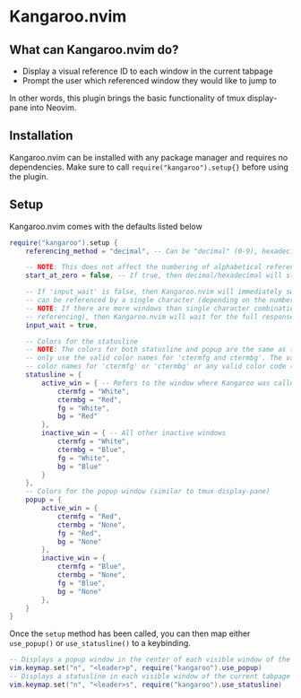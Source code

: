 # Kangaroo.nvim
## What can Kangaroo.nvim do?
- Display a visual reference ID to each window in the current tabpage
- Prompt the user which referenced window they would like to jump to

In other words, this plugin brings the basic functionality of tmux display-pane into Neovim.

## Installation
Kangaroo.nvim can be installed with any package manager and requires no dependencies. Make sure to call `require("kangaroo").setup{}` before using the plugin.

## Setup
Kangaroo.nvim comes with the defaults listed below
```Lua
require("kangaroo").setup { 
    referencing_method = "decimal", -- Can be "decimal" (0-9), hexadecimal (0-F), or alphabetical (A-Z)

    -- NOTE: This does not affect the numbering of alphabetical referencing (always starts at 1)
    start_at_zero = false, -- If true, then decimal/hexadecimal will start at 0 instead of 1

    -- If 'input_wait' is false, then Kangaroo.nvim will immediately switch to another window IF all windows
    -- can be referenced by a single character (depending on the numbering scheme)
    -- NOTE: If there are more windows than single character combinations (e.g., 10 windows while using decimal
    -- referencing), then Kangaroo.nvim will wait for the full response from the user
    input_wait = true,

    -- Colors for the statusline
    -- NOTE: The colors for both statusline and popup are the same as the colors for nvim. In other words,
    -- only use the valid color names for 'ctermfg and ctermbg'. The values for 'fg' and 'bg' can be any valid
    -- color names for 'ctermfg' or 'ctermbg' or any valid color code (e.g., "#123123")
    statusline = {
        active_win = { -- Refers to the window where Kangaroo was called from
            ctermfg = "White",
            ctermbg = "Red",
            fg = "White",
            bg = "Red"
        },
        inactive_win = { -- All other inactive windows
            ctermfg = "White",
            ctermbg = "Blue",
            fg = "White",
            bg = "Blue"
        }
    },
    -- Colors for the popup window (similar to tmux display-pane)
    popup = {
        active_win = {
            ctermfg = "Red",
            ctermbg = "None",
            fg = "Red",
            bg = "None"
        },
        inactive_win = {
            ctermfg = "Blue",
            ctermbg = "None",
            fg = "Blue",
            bg = "None"
        },
    }
}
```

Once the `setup` method has been called, you can then map either `use_popup()` or `use_statusline()` to a keybinding.
```Lua
-- Displays a popup window in the center of each visible window of the current tabpage
vim.keymap.set("n", "<leader>p", require("kangaroo").use_popup)
-- Displays a statusline in each visible window of the current tabpage
vim.keymap.set("n", "<leader>s", require("kangaroo").use_statusline)
```
